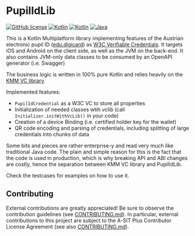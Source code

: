 # PupilIdLib
[![GitHub license](https://img.shields.io/badge/license-Apache%20License%202.0-brightgreen.svg?style=flat)](http://www.apache.org/licenses/LICENSE-2.0)
[![Kotlin](https://img.shields.io/badge/kotlin-multiplatform--mobile-orange.svg?logo=kotlin)](http://kotlinlang.org)
[![Kotlin](https://img.shields.io/badge/kotlin-1.9.10-blue.svg?logo=kotlin)](http://kotlinlang.org)
[![Java](https://img.shields.io/badge/java-17-blue.svg?logo=OPENJDK)](https://www.oracle.com/java/technologies/downloads/#java17)

This is a Kotlin Multiplatform library implementing features of the Austrian electronic pupil ID ([edu.digicard](https://www.bmbwf.gv.at/Themen/schule/zrp/dibi/itinf/itdienstleistungen/educard.html))
as [W3C Verifiable Credentials](https://w3c.github.io/vc-data-model/).
It targets iOS and Android on the client side, as well as the JVM on the back-end.
It also contains JVM-only data classes to be consumed by an OpenAPI generator (i.e. Swagger)

The business logic is written in 100% pure Kotlin and relies heavily on the [KMM VC library](https://github.com/a-sit-plus/kmm-vc-library).

Implemented features:

- `PupilIdCredential` as a W3C VC to store all properties
- Initialization of needed classes wtih vclib (call `Initializer.initWithVcLib()` in your code)
- Creation of a device Binding (i.e. certified holder key for the wallet)
- QR code encoding and parsing of credentials, including splitting of large credentials into chunks of data


Some bits and pieces are rather enterprise-y and read very much like traditional Java code.
The plain and simple reason for this is the fact that the code is used in production, which is why breaking API and ABI changes are costly, hence the separation between KMM VC library and PupilIdLib.

Check the testcases for examples on how to use it.

## Contributing
External contributions are greatly appreciated! Be sure to observe the contribution guidelines (see [CONTRIBUTING.md](CONTRIBUTING.md)).
In particular, external contributions to this project are subject to the A-SIT Plus Contributor License Agreement (see also [CONTRIBUTING.md](CONTRIBUTING.md)).



